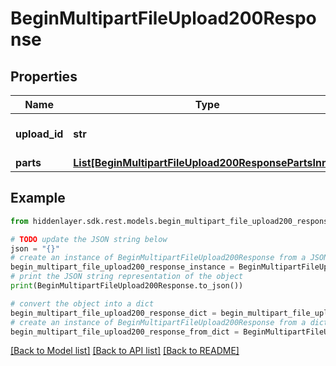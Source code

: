 # BeginMultipartFileUpload200Response


## Properties

Name | Type | Description | Notes
------------ | ------------- | ------------- | -------------
**upload_id** | **str** | UploadId for the current file | 
**parts** | [**List[BeginMultipartFileUpload200ResponsePartsInner]**](BeginMultipartFileUpload200ResponsePartsInner.md) |  | 

## Example

```python
from hiddenlayer.sdk.rest.models.begin_multipart_file_upload200_response import BeginMultipartFileUpload200Response

# TODO update the JSON string below
json = "{}"
# create an instance of BeginMultipartFileUpload200Response from a JSON string
begin_multipart_file_upload200_response_instance = BeginMultipartFileUpload200Response.from_json(json)
# print the JSON string representation of the object
print(BeginMultipartFileUpload200Response.to_json())

# convert the object into a dict
begin_multipart_file_upload200_response_dict = begin_multipart_file_upload200_response_instance.to_dict()
# create an instance of BeginMultipartFileUpload200Response from a dict
begin_multipart_file_upload200_response_from_dict = BeginMultipartFileUpload200Response.from_dict(begin_multipart_file_upload200_response_dict)
```
[[Back to Model list]](../README.md#documentation-for-models) [[Back to API list]](../README.md#documentation-for-api-endpoints) [[Back to README]](../README.md)


